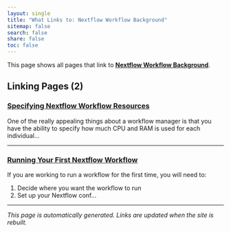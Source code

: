 ```yaml
---
layout: single
title: "What Links to: Nextflow Workflow Background"
sitemap: false
search: false
share: false
toc: false
---
```


This page shows all pages that link to **[Nextflow Workflow Background](/datademos/workflow_background/)**.

## Linking Pages (2)

### [Specifying Nextflow Workflow Resources](/datademos/process_resources/)

One of the really appealing things about a workflow manager is that
you have the ability to specify how much CPU and RAM is used for each
individual...

---

### [Running Your First Nextflow Workflow](/datademos/running_first_workflow/)

If you are working to run a workflow for the first time, you will need to:
1. Decide where you want the workflow to run
2. Set up your Nextflow conf...

---


*This page is automatically generated. Links are updated when the site is rebuilt.*

